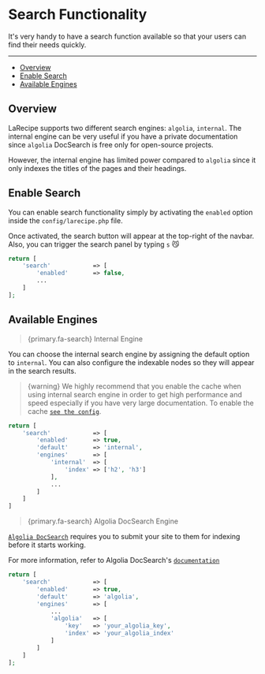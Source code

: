 # Search Functionality

It's very handy to have a search function available so that your users can find their needs quickly.

---

- [Overview](#overview)
- [Enable Search](#enable-search)
- [Available Engines](#available-engines)

<a name="overview"></a>
## Overview

LaRecipe supports two different search engines: `algolia`, `internal`. The internal engine can be very useful if you have a private documentation since `algolia` DocSearch is free only for open-source projects. 

However, the internal engine has limited power compared to `algolia` since it only indexes the titles of the pages and their headings. 


<a name="enable-search"></a>
## Enable Search

You can enable search functionality simply by activating the `enabled` option inside the `config/larecipe.php` file. 

Once activated, the search button will appear at the top-right of the navbar. Also, you can trigger the search panel by typing `s` 😼

```php
return [
    'search'            => [
        'enabled'       => false,
        ...
    ]
];
```

<a name="available-engines"></a>
## Available Engines

> {primary.fa-search} Internal Engine

You can choose the internal search engine by assigning the default option to `internal`. You can also configure the indexable nodes so they will appear in the search results.

> {warning} We highly recommend that you enable the cache when using internal search engine in order to get high performance and speed especially if you have very large documentation. To enable the cache [`see the config`](/docs/{{version}}/configurations#cache).

```php
return [
    'search'            => [
        'enabled'       => true,
        'default'       => 'internal',
        'engines'       => [
            'internal'  => [
                'index' => ['h2', 'h3']
            ],
            ...
        ]
    ]
]
```

> {primary.fa-search} Algolia DocSearch Engine

[`Algolia DocSearch`](https://community.algolia.com/docsearch/) requires you to submit your site to them for indexing before it starts working.

For more information, refer to Algolia DocSearch's [`documentation`](https://community.algolia.com/docsearch/what-is-docsearch.html)

```php
return [
    'search'            => [
        'enabled'       => true,
        'default'       => 'algolia',
        'engines'       => [
            ...
            'algolia'   => [
                'key'   => 'your_algolia_key',
                'index' => 'your_algolia_index'
            ]
        ]
    ]
];
```

